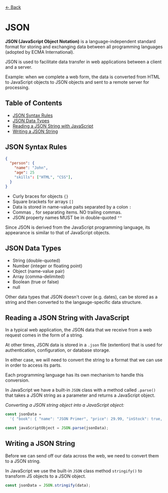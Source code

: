 [&larr; Back](./README.md)

# JSON

**JSON (JavaScript Object Notation)** is a language-independent standard format for storing and exchanging data between all programming languages (adopted by ECMA International).

JSON is used to facilitate data transfer in web applications between a client and a server.

Example: when we complete a web form, the data is converted from HTML to JavaScript objects to JSON objects and sent to a remote server for processing.

## Table of Contents

- [JSON Syntax Rules](#json-syntax-rules)
- [JSON Data Types](#json-data-types)
- [Reading a JSON String with JavaScript](#reading-a-json-string-with-javascript)
- [Writing a JSON String](#writing-a-json-string)

## JSON Syntax Rules

```json
{
  "person": {
    "name": "John",
    "age": 25
    "skills": ["HTML", "CSS"],
  }
}
```

- Curly braces for objects `{}`
- Square brackets for arrays `[]`
- Data is stored in name-value paits separated by a colon `:`
- Commas `,` for separating items. NO trailing commas.
- JSON property names MUST be in double-quoted `""`

Since JSON is derived from the JavaScript programming language, its appearance is similar to that of JavaScript objects.

## JSON Data Types

- String (double-quoted)
- Number (integer or floating point)
- Object (name-value pair)
- Array (comma-delimited)
- Boolean (true or false)
- null

Other data types that JSON doesn't cover (e.g. dates), can be stored as a string and then converted to the langauge-specific data structure.

## Reading a JSON String with JavaScript

In a typical web application, the JSON data that we receive from a web request comes in the form of a string.

At other times, JSON data is stored in a `.json` file (extention) that is used for authentication, configuration, or database storage.

In either case, we will need to convert the string to a format that we can use in order to access its parts.

Each programming language has its own mechanism to handle this conversion.

In JavaScript we have a built-in `JSON` class with a method called `.parse()` that takes a JSON string as a parameter and returns a JavaScript object.

_Converting a JSON string object into a JavaScript object:_

```js
const jsonData =
  '{ "book": { "name": "JSON Primer", "price": 29.99, "inStock": true, "rating": null } }';

const javaScriptObject = JSON.parse(jsonData);
```

## Writing a JSON String

Before we can send off our data across the web, we need to convert them to a JSON string.

In JavaScript we use the built-in `JSON` class method `stringify()` to transform JS objects to a JSON object.

```js
const jsonData = JSON.stringify(data);
```
